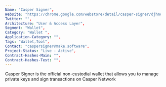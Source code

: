 ```yaml
---
Name: "Casper Signer",
Website: "https://chrome.google.com/webstore/detail/casper-signer/djhndpllfiibmcdbnmaaahkhchcoijce",
Twitter: "",
Architecture: "User & Access Layer",
Segment: "Wallet",
Category: "Wallet ",
Application-Category: "",
Tags: "Wallet,Tool",
Contact: "caspersigner@make.software",
Project-Status: "Live - Active",
Contract-Hashes-Main: "",
Contract-Hashes-Test: "",
---
```

<!--lang:en--> 
Casper Signer is the official non-custodial wallet that allows you to manage private keys and sign transactions on Casper Network
<!--lang:es--] 
Casper Signer es la billetera oficial sin custodia que le permite administrar claves privadas y firmar transacciones en Casper Network
<!--lang:de--] 
Casper Signer ist die offizielle Brieftasche ohne Verwahrung, mit der Sie private Schlüssel verwalten und Transaktionen im Casper-Netzwerk signieren können
<!--lang:fr--] 
Casper Signer est le portefeuille officiel non dépositaire qui vous permet de gérer des clés privées et de signer des transactions sur Casper Network
<!--lang:pl--] 
Casper Signer to oficjalny portfel bez nadzoru, który umożliwia zarządzanie kluczami prywatnymi i podpisywanie transakcji w Casper Network
<!--lang:uk--] 
Casper Signer — це офіційний гаманець без опіки, який дозволяє керувати закритими ключами та підписувати транзакції в мережі Casper.
[!--lang:*-->  
